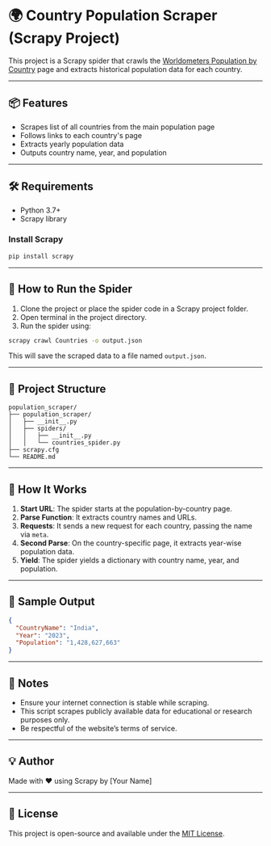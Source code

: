 # 🌍 Country Population Scraper (Scrapy Project)

This project is a Scrapy spider that crawls the [Worldometers Population by Country](https://www.worldometers.info/world-population/population-by-country/) page and extracts historical population data for each country.

---

## 📦 Features

- Scrapes list of all countries from the main population page
- Follows links to each country's page
- Extracts yearly population data
- Outputs country name, year, and population

---

## 🛠 Requirements

- Python 3.7+
- Scrapy library

### Install Scrapy
```bash
pip install scrapy
```

---

## 🚀 How to Run the Spider

1. Clone the project or place the spider code in a Scrapy project folder.
2. Open terminal in the project directory.
3. Run the spider using:

```bash
scrapy crawl Countries -o output.json
```

This will save the scraped data to a file named `output.json`.

---

## 📂 Project Structure

```
population_scraper/
├── population_scraper/
│   ├── __init__.py
│   ├── spiders/
│   │   ├── __init__.py
│   │   └── countries_spider.py
├── scrapy.cfg
└── README.md
```

---

## 🧠 How It Works

1. **Start URL**: The spider starts at the population-by-country page.
2. **Parse Function**: It extracts country names and URLs.
3. **Requests**: It sends a new request for each country, passing the name via `meta`.
4. **Second Parse**: On the country-specific page, it extracts year-wise population data.
5. **Yield**: The spider yields a dictionary with country name, year, and population.

---

## 📝 Sample Output

```json
{
  "CountryName": "India",
  "Year": "2023",
  "Population": "1,428,627,663"
}
```

---

## 🧾 Notes

- Ensure your internet connection is stable while scraping.
- This script scrapes publicly available data for educational or research purposes only.
- Be respectful of the website’s terms of service.

---

## 💡 Author

Made with ❤️ using Scrapy by [Your Name]

---

## 📜 License

This project is open-source and available under the [MIT License](LICENSE).
